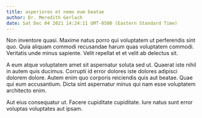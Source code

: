 ```yaml
---
title: asperiores et nemo eum beatae
author: Dr. Meredith Gerlach
date: Sat Dec 04 2021 14:24:11 GMT-0500 (Eastern Standard Time)
---
```

Non inventore quasi. Maxime natus porro qui voluptatem ut perferendis sint quo. Quia aliquam commodi recusandae harum quas voluptatem commodi. Veritatis unde minus sapiente. Velit repellat et et velit ab delectus sit.

 A eum atque voluptatem amet sit aspernatur soluta sed ut. Quaerat iste nihil in autem quis ducimus. Corrupti id error dolores iste dolores adipisci dolorem dolore. Autem enim quo corporis reiciendis quis aut beatae. Quae qui eum accusantium. Dicta sint aspernatur minus qui nam esse voluptatem architecto enim.

 Aut eius consequatur ut. Facere cupiditate cupiditate. Iure natus sunt error voluptas voluptates aut ipsam.